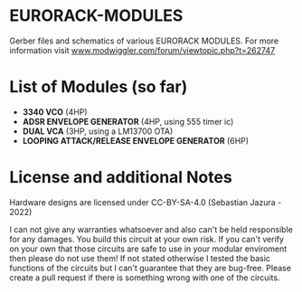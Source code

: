 # EURORACK-MODULES

Gerber files and schematics of various EURORACK MODULES. For more information visit www.modwiggler.com/forum/viewtopic.php?t=262747

# List of Modules (so far)
- **3340 VCO** (4HP)
- **ADSR ENVELOPE GENERATOR** (4HP, using 555 timer ic)
- **DUAL VCA** (3HP, using a LM13700 OTA)
- **LOOPING ATTACK/RELEASE ENVELOPE GENERATOR** (6HP)

# License and additional Notes
Hardware designs are licensed under CC-BY-SA-4.0 (Sebastian Jazura - 2022)

I can not give any warranties whatsoever and also can't be held responsible for any damages. You build this circuit at your own risk. If you can't verify on your own that those circuits are safe to use in your modular enviroment then please do not use them! If not stated otherwise I tested the basic functions of the circuits but I can't guarantee that they are bug-free. Please create a pull request if there is something wrong with one of the circuits.


